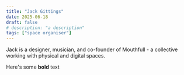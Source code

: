 ```yaml
---
title: "Jack Gittings"
date: 2025-06-18
draft: false
# description: "a description"
tags: ["space organiser"]
---
```


Jack is a designer, musician, and co-founder of Mouthfull - a collective working with physical and digital spaces. 



Here's some **bold** text
